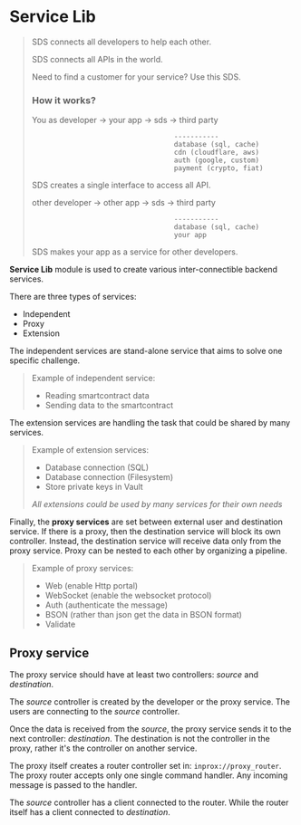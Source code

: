 # Service Lib

> SDS connects all developers to help each other.
> 
> SDS connects all APIs in the world.
> 
> Need to find a customer for your service? Use this SDS.
> 
> ### How it works?
> 
> You as developer -> your app -> sds -> third party
> 
>                                        -----------
>                                        database (sql, cache)
>                                        cdn (cloudflare, aws)
>                                        auth (google, custom)
>                                        payment (crypto, fiat)
> SDS creates a single interface to access all API.
> 
> 
> other developer -> other app -> sds -> third party
>  
>                                        -----------
>                                        database (sql, cache)
>                                        your app
> 
> SDS makes your app as a service for other developers.

**Service Lib** module is used to
create various inter-connectible backend services.

There are three types of services:
* Independent
* Proxy
* Extension

The independent services are stand-alone service
that aims to solve one specific challenge.

> Example of independent service:
> * Reading smartcontract data
> * Sending data to the smartcontract

The extension services are handling the task that could
be shared by many services. 

> Example of extension services:
> * Database connection (SQL)
> * Database connection (Filesystem)
> * Store private keys in Vault
> 
> *All extensions could be used by many services for their own needs*

Finally, the **proxy services** are set between external
user and destination service. If there is a proxy,
then the destination service will block its own controller.
Instead, the destination service will receive data only from
the proxy service.
Proxy can be nested to each other by organizing a pipeline.

> Example of proxy services:
> * Web (enable Http portal)
> * WebSocket (enable the websocket protocol)
> * Auth (authenticate the message)
> * BSON (rather than json get the data in BSON format)
> * Validate

## Proxy service
The proxy service should have at least two controllers:
*source* and *destination*.

The *source* controller is created by the developer or
the proxy service. The users are connecting to the 
*source* controller.

Once the data is received from the *source*, the proxy service
sends it to the next controller: *destination*.
The destination is not the controller in the proxy, rather
it's the controller on another service.

The proxy itself creates a router controller set in: 
`inprox://proxy_router`. The proxy router accepts only
one single command handler. Any incoming message is passed
to the handler.

The *source* controller has a client connected to the router.
While the router itself has a client connected to *destination*.